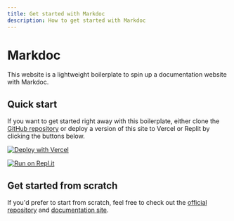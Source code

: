 ```yaml
---
title: Get started with Markdoc
description: How to get started with Markdoc
---
```


# Markdoc

This website is a lightweight boilerplate to spin up a documentation website with Markdoc.

## Quick start

If you want to get started right away with this boilerplate, either clone the [GitHub repository](https://github.com/markdoc/next.js-starter) or deploy a version of this site to Vercel or Replit by clicking the buttons below.

[![Deploy with Vercel](https://vercel.com/button)](https://vercel.com/new/clone?repository-url=https://github.com/markdoc/next.js-starter)

[![Run on Repl.it](https://repl.it/badge/github/markdoc/next.js-starter)](https://repl.it/github/markdoc/next.js-starter)

## Get started from scratch

If you'd prefer to start from scratch, feel free to check out the [official repository](https://github.com/markdoc/markdoc) and [documentation site](https://markdoc.io/docs/getting-started).
